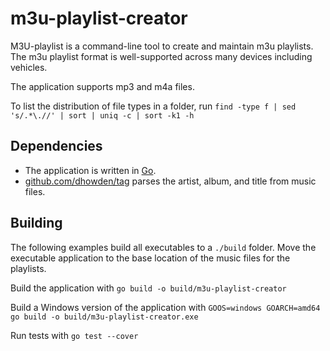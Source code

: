 # m3u-playlist-creator

M3U-playlist is a command-line tool to create and maintain m3u playlists.
The m3u playlist format is well-supported across many devices including vehicles.

The application supports mp3 and m4a files.

To list the distribution of file types in a folder, run `find -type f | sed 's/.*\.//' | sort | uniq -c | sort -k1 -h`

## Dependencies

* The application is written in [Go](https://go.dev).
* [github.com/dhowden/tag](https://github.com/dhowden/tag) parses the artist, album, and title from music files.

## Building

The following examples build all executables to a `./build` folder.  Move the executable application to the base location of the music files for the playlists.

Build the application with `go build -o build/m3u-playlist-creator`

Build a Windows version of the application with `GOOS=windows GOARCH=amd64 go build -o build/m3u-playlist-creator.exe`

Run tests with `go test --cover`